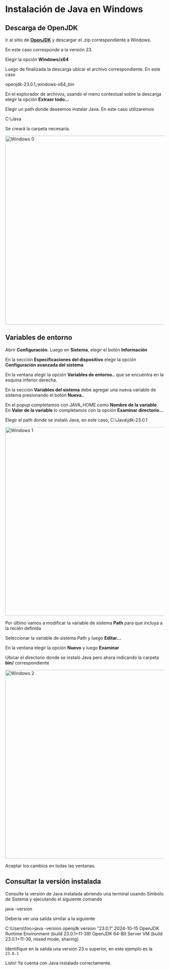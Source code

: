 # Instalación de Java en Windows

## Descarga de OpenJDK

Ir al sitio de 
<a href="https://jdk.java.net/23/"><b>OpenJDK</b></a>
y descargar el .zip correspondiente a Windows.

En este caso corresponde a la versión 23.

Elegir la opción **Windows/x64**

Luego de finalizada la descarga ubicar el archivo correspondiente. En este caso

<shortcut>openjdk-23.0.1_windows-x64_bin</shortcut> 

En el explorador de archivos, usando el menú contextual sobre la descarga elegir la opción **Extraer todo...**

Elegir un path donde deseemos instalar Java. En este caso utilizaremos 

<shortcut>C:\Java</shortcut> 

Se creará la carpeta necesaria.

<img src="windows-java-0.png" alt="Windows 0" width="600"/>

## Variables de entorno

Abrir **Configuración**. Luego en **Sistema**, elegir el botón **Información**

En la sección **Especificaciones del dispositivo** elegir la opción **Configuración avanzada del sistema**

En la ventana elegir la opción **Variables de entorno..** que se encuentra en la esquina inferior derecha.

En la sección **Variables del sistema** debe agregar una nueva variable de sistema presionando el botón **Nueva..**

En el popup completamos con <shortcut>JAVA_HOME</shortcut> como **Nombre de la variable**. 
En **Valor de la variable** lo completamos con la opción **Examinar directorio...**

Elegir el path donde se instaló Java, en este caso, <shortcut>C:\Java\jdk-23.0.1</shortcut>

<img src="windows-java-1.png" alt="Windows 1" width="600"/>

Por último vamos a modificar la variable de sistema **Path** para que incluya a la recién definida

Seleccionar la variable de sistema Path y luego **Editar...**

En la ventana elegir la opción **Nuevo** y luego **Examinar**

Ubicar el directorio donde se instaló Java pero ahora indicando la carpeta **bin/** correspondiente

<img src="windows-java-2.png" alt="Windows 2" width="600"/>

Aceptar los cambios en todas las ventanas.

## Consultar la versión instalada

Consulte la versión de Java instalada
abriendo una terminal usando Símbolo de Sistema
y ejecutando el siguiente comando

<code-block lang="console">java -version</code-block>

Debería ver una salida similar a la siguiente

<code-block lang="plain text">
C:\Users\foo>java -version    
openjdk version "23.0.1" 2024-10-15
OpenJDK Runtime Environment (build 23.0.1+11-39)
OpenJDK 64-Bit Server VM (build 23.0.1+11-39, mixed mode, sharing)
</code-block>

Identifique en la salida una versión
<shortcut>23</shortcut> o superior, en este ejemplo es la <code>23.0.1</code>

<note>
    <p>
        Listo! Ya cuenta con Java instalado correctamente.
    </p>
</note>